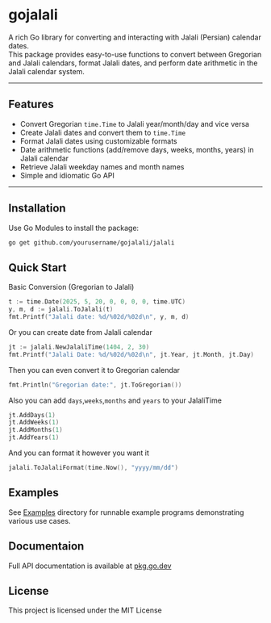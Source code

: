 # gojalali

A rich Go library for converting and interacting with Jalali (Persian) calendar dates.  
This package provides easy-to-use functions to convert between Gregorian and Jalali calendars, format Jalali dates, and perform date arithmetic in the Jalali calendar system.

---

## Features

- Convert Gregorian `time.Time` to Jalali year/month/day and vice versa  
- Create Jalali dates and convert them to `time.Time`  
- Format Jalali dates using customizable formats  
- Date arithmetic functions (add/remove days, weeks, months, years) in Jalali calendar  
- Retrieve Jalali weekday names and month names  
- Simple and idiomatic Go API  

---

## Installation

Use Go Modules to install the package:

```bash
go get github.com/yourusername/gojalali/jalali
```

## Quick Start
Basic Conversion (Gregorian to Jalali)
```go
t := time.Date(2025, 5, 20, 0, 0, 0, 0, time.UTC)
y, m, d := jalali.ToJalali(t)
fmt.Printf("Jalali date: %d/%02d/%02d\n", y, m, d)
```
Or you can create date from Jalali calendar
```go
jt := jalali.NewJalaliTime(1404, 2, 30)
fmt.Printf("Jalali Date: %d/%02d/%02d\n", jt.Year, jt.Month, jt.Day)
```
Then you can even convert it to Gregorian calendar
```go
fmt.Println("Gregorian date:", jt.ToGregorian())
```
Also you can add `days`,`weeks`,`months` and `years` to your JalaliTime
```go
jt.AddDays(1)
jt.AddWeeks(1)
jt.AddMonths(1)
jt.AddYears(1)
```
And you can format it however you want it
```go
jalali.ToJalaliFormat(time.Now(), "yyyy/mm/dd")
```

## Examples
See [Examples](examples/) directory for runnable example programs demonstrating various use cases.

## Documentaion
Full API documentation is available at [pkg.go.dev](https://pkg.go.dev/github.com/amireshoon/gojalali)

## License
This project is licensed under the MIT License
